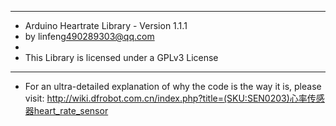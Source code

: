 ***************************************************************
* Arduino Heartrate Library - Version 1.1.1
* by linfeng<490289303@qq.com>
*
* This Library is licensed under a GPLv3 License
***************************************************************

 - For an ultra-detailed explanation of why the code is the way it is, please visit: 
   http://wiki.dfrobot.com.cn/index.php?title=(SKU:SEN0203)心率传感器heart_rate_sensor
